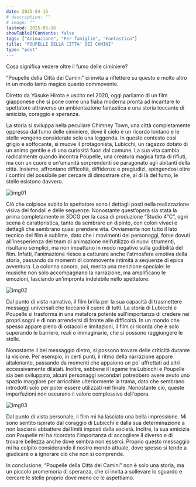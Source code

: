 ```yaml
---
date: 2025-04-15
# description: ""
# image: ""
lastmod: 2025-05-16
showTableOfContents: false
tags: ["Animazione", "Per famiglie", "Fantastico"]
title: "POUPELLE DELLA CITTA' DEI CAMINI"
type: "post"
---
```


Cosa significa vedere oltre il fumo delle ciminiere?

“Poupelle della Città dei Camini” ci invita a riflettere su questo e molto altro in un modo tanto magico quanto commovente.

Diretto da Yūsuke Hirota e uscito nel 2020, oggi parliamo di un film giapponese che si pone come una fiaba moderna pronta ad incantare lo spettatore attraverso un ambientazione fantastica e una storia toccante di amicizia, coraggio e speranza.

La storia si sviluppa nella peculiare Chimney Town, una città completamente oppressa dal fumo delle ciminiere, dove il cielo è un ricordo lontano e le stelle vengono considerate solo una leggenda. In questo contesto così grigio e soffocante, si muove il protagonista, Lubicchi, un ragazzo dotato di un animo gentile e di una curiosità fuori dal comune. La sua vita cambia radicalmente quando incontra Poupelle, una creatura magica fatta di rifiuti, ma con un cuore e un'umanità sorprendenti se paragonato agli abitanti della città. Insieme, affrontano difficoltà, diffidenze e pregiudizi, spingendosi oltre i confini del possibile per cercare di dimostrare che, al di là del fumo, le stelle esistono davvero.

![img01](/reviews/rev04/img01.jpg)

Ciò che colpisce subito lo spettatore sono i dettagli posti nella realizzazione visiva dei fondali e delle sequenze. Nonostante quest’opera sia stata la prima completamente in 3DCG per la casa di produzione “Studio 4°C”, ogni scena è caratteristica, tanto da sembrare un dipinto, con colori vivaci e dettagli che sembrano quasi prendere vita. Ovviamente non tutto il lato tecnico del film è sublime, dato che i movimenti dei personaggi, forse dovuti all’inesperienza del team di animazione nell’utilizzo di nuovi strumenti, risultano semplici, ma non impattano in modo negativo sulla godibilità del film. Infatti, l'animazione riesce a catturare anche l'atmosfera emotiva della storia, passando da momenti di commovente intimità a sequenze di epica avventura. La colonna sonora, poi, merita una menzione speciale: le musiche non solo accompagnano la narrazione, ma amplificano le emozioni, lasciando un'impronta indelebile nello spettatore.

![img02](/reviews/rev04/img02.jpg)

Dal punto di vista narrativo, il film brilla per la sua capacità di trasmettere messaggi universali che toccano il cuore di tutti. La storia di Lubicchi e Poupelle si trasforma in una metafora potente sull'importanza di credere nei propri sogni e di non arrendersi di fronte alle difficoltà. In un mondo che spesso appare pieno di ostacoli e limitazioni, il film ci ricorda che è solo superando le barriere, reali o immaginarie, che si possono raggiungere le stelle.

Nonostante il bel messaggio dietro, si possono trovare delle criticità durante la visione. Per esempio, in certi punti, il ritmo della narrazione appare altalenante, passando da momenti che appaiono un po' affrettati ad altri eccessivamente dilatati. Inoltre, sebbene il legame tra Lubicchi e Poupelle sia ben sviluppato, alcuni personaggi secondari potrebbero avere avuto uno spazio maggiore per arricchire ulteriormente la trama, dato che sembrano introdotti solo per poter essere utilizzati nel finale. Nonostante ciò, queste imperfezioni non oscurano il valore complessivo dell'opera.

![img03](/reviews/rev04/img03.jpg)

Dal punto di vista personale, il film mi ha lasciato una bella impressione. Mi sono sentito ispirato dal coraggio di Lubicchi e dalla sua determinazione a non lasciarsi abbattere dai limiti imposti dalla società. Inoltre, la sua amicizia con Poupelle mi ha ricordato l'importanza di accogliere il diverso e di trovare bellezza anche dove
sembra non esserci. Proprio questo messaggio mi ha colpito considerando il nostro mondo attuale, dove spesso si tende a giudicare o a ignorare ciò che non si comprende.

In conclusione, “Poupelle della Città dei Camini” non è solo una storia, ma un piccolo promemoria di speranza, che ci invita a sollevare lo sguardo e cercare le stelle proprio dove meno ce le aspettiamo.
